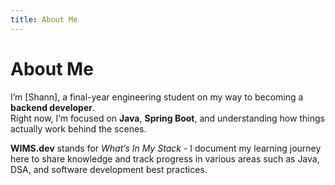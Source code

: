 ```yaml
---
title: About Me
---
```


# About Me
I’m [Shann], a final-year engineering student on my way to becoming a **backend developer**.  
Right now, I’m focused on **Java**, **Spring Boot**, and understanding how things actually work behind the scenes.

**WIMS.dev** stands for *What’s In My Stack* - I document my learning journey here to share knowledge and track progress in various areas such as Java, DSA, and software development best practices.

